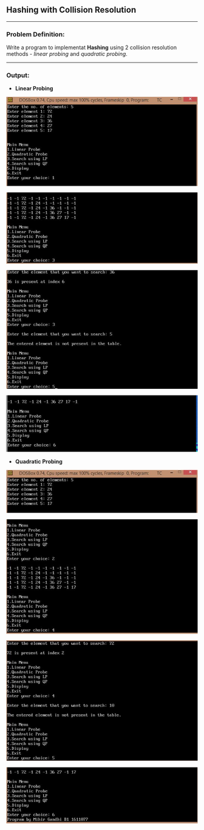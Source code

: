 ## Hashing with Collision Resolution

-----------------------------------------
### Problem Definition:
Write a program to implementat **Hashing** using 2 collision resolution methods - *linear probing* and *quadratic probing*.

------------------------------------------
### Output:

* **Linear Probing**
<p align="center">
    <img src="./output/output-1.jpg">
</p>
<p align="center">
    <img src="./output/output-2.jpg">
</p>
<p align="center">
    <img src="./output/output-3.jpg">
</p>
<p align="center">
    <img src="./output/output-4.jpg">
</p>

* **Quadratic Probing**
<p align="center">
    <img src="./output/output-5.jpg">
</p>
<p align="center">
    <img src="./output/output-6.jpg">
</p>
<p align="center">
    <img src="./output/output-7.jpg">
</p>
<p align="center">
    <img src="./output/output-8.jpg">
</p>
